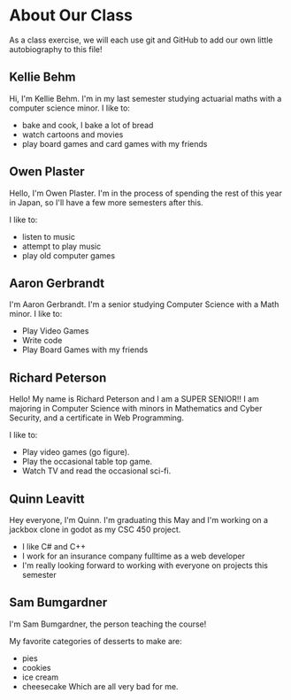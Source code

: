 # About Our Class
As a class exercise, we will each use git and GitHub to add our own little autobiography to this file!

## Kellie Behm
Hi, I'm Kellie Behm. I'm in my last semester studying actuarial maths with a computer science minor.
I like to: 
 * bake and cook, I bake a lot of bread
 * watch cartoons and movies
 * play board games and card games with my friends

## Owen Plaster
Hello, I'm Owen Plaster. I'm in the process of spending the rest of this year in Japan, so I'll have a few more semesters after this.

I like to:
 * listen to music
 * attempt to play music
 * play old computer games
 
## Aaron Gerbrandt
I'm Aaron Gerbrandt. I'm a senior studying Computer Science with a Math minor.
I like to:
 * Play Video Games
 * Write code
 * Play Board Games with my friends

## Richard Peterson
Hello!  My name is Richard Peterson and I am a SUPER SENIOR!!  I am majoring in Computer Science with minors in Mathematics and Cyber Security, and a certificate in Web Programming.

I like to: 
 * Play video games (go figure).
 * Play the occasional table top game.
 * Watch TV and read the occasional sci-fi.
 
## Quinn Leavitt
Hey everyone, I'm Quinn.
I'm graduating this May and I'm working on a jackbox clone in godot as my CSC 450 project.
 * I like C# and C++
 * I work for an insurance company fulltime as a web developer
 * I'm really looking forward to working with everyone on projects this semester

## Sam Bumgardner
I'm Sam Bumgardner, the person teaching the course!

My favorite categories of desserts to make are:
 - pies
 - cookies
 - ice cream
 - cheesecake
Which are all very bad for me.
